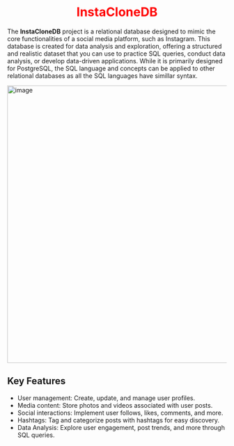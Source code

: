 <div align="center">
  <h1 style="color: red;">InstaCloneDB</h1>
</div>

The **InstaCloneDB** project is a relational database designed to mimic the core functionalities of a social media platform, such as Instagram. This database is created for data analysis and exploration, offering a structured and realistic dataset that you can use to practice SQL queries, conduct data analysis, or develop data-driven applications.  While it is primarily designed for PostgreSQL, the SQL language and concepts can be applied to other relational databases as all the SQL languages have simillar syntax.

<img width="638" alt="image" src="https://github.com/Shashank1130/InstaCloneDB/assets/107529934/accc4efe-e9d6-473a-9a4e-13f016e3bf13">


## Key Features

- User management: Create, update, and manage user profiles.
- Media content: Store photos and videos associated with user posts.
- Social interactions: Implement user follows, likes, comments, and more.
- Hashtags: Tag and categorize posts with hashtags for easy discovery.
- Data Analysis: Explore user engagement, post trends, and more through SQL queries.

  
